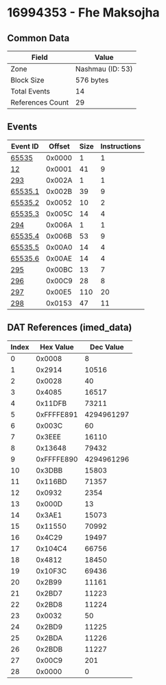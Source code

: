 # 16994353 - Fhe Maksojha

## Common Data

| Field            | Value            |
|------------------|------------------|
| Zone             | Nashmau (ID: 53) |
| Block Size       | 576 bytes        |
| Total Events     | 14               |
| References Count | 29               |

## Events

| Event ID                | Offset   |   Size |   Instructions |
|-------------------------|----------|--------|----------------|
| [65535](./65535.md)     | 0x0000   |      1 |              1 |
| [12](./12.md)           | 0x0001   |     41 |              9 |
| [293](./293.md)         | 0x002A   |      1 |              1 |
| [65535.1](./65535.1.md) | 0x002B   |     39 |              9 |
| [65535.2](./65535.2.md) | 0x0052   |     10 |              2 |
| [65535.3](./65535.3.md) | 0x005C   |     14 |              4 |
| [294](./294.md)         | 0x006A   |      1 |              1 |
| [65535.4](./65535.4.md) | 0x006B   |     53 |              9 |
| [65535.5](./65535.5.md) | 0x00A0   |     14 |              4 |
| [65535.6](./65535.6.md) | 0x00AE   |     14 |              4 |
| [295](./295.md)         | 0x00BC   |     13 |              7 |
| [296](./296.md)         | 0x00C9   |     28 |              8 |
| [297](./297.md)         | 0x00E5   |    110 |             20 |
| [298](./298.md)         | 0x0153   |     47 |             11 |

## DAT References (imed_data)

|   Index | Hex Value   |   Dec Value |
|---------|-------------|-------------|
|       0 | 0x0008      |           8 |
|       1 | 0x2914      |       10516 |
|       2 | 0x0028      |          40 |
|       3 | 0x4085      |       16517 |
|       4 | 0x11DFB     |       73211 |
|       5 | 0xFFFFE891  |  4294961297 |
|       6 | 0x003C      |          60 |
|       7 | 0x3EEE      |       16110 |
|       8 | 0x13648     |       79432 |
|       9 | 0xFFFFE890  |  4294961296 |
|      10 | 0x3DBB      |       15803 |
|      11 | 0x116BD     |       71357 |
|      12 | 0x0932      |        2354 |
|      13 | 0x000D      |          13 |
|      14 | 0x3AE1      |       15073 |
|      15 | 0x11550     |       70992 |
|      16 | 0x4C29      |       19497 |
|      17 | 0x104C4     |       66756 |
|      18 | 0x4812      |       18450 |
|      19 | 0x10F3C     |       69436 |
|      20 | 0x2B99      |       11161 |
|      21 | 0x2BD7      |       11223 |
|      22 | 0x2BD8      |       11224 |
|      23 | 0x0032      |          50 |
|      24 | 0x2BD9      |       11225 |
|      25 | 0x2BDA      |       11226 |
|      26 | 0x2BDB      |       11227 |
|      27 | 0x00C9      |         201 |
|      28 | 0x0000      |           0 |
